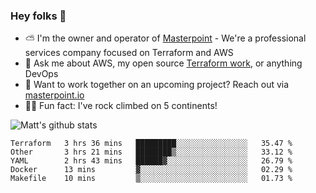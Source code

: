 

### Hey folks 👋

- ⛅️ I'm the owner and operator of [Masterpoint](https://masterpoint.io) - We're a professional services company focused on Terraform and AWS
- 💬 Ask me about AWS, my open source [Terraform work](https://github.com/masterpointio?q=terraform&type=&language=hcl), or anything DevOps
- 🔨 Want to work together on an upcoming project? Reach out via [masterpoint.io](https://masterpoint.io)
- 🧗‍♂️ Fun fact: I've rock climbed on 5 continents! 


![Matt's github stats](https://github-readme-stats.vercel.app/api?username=Gowiem&count_private=true&theme=cobalt&show_icons=true)

<!--START_SECTION:waka-->
```text
Terraform   3 hrs 36 mins   █████████░░░░░░░░░░░░░░░░   35.47 % 
Other       3 hrs 21 mins   ████████▒░░░░░░░░░░░░░░░░   33.12 % 
YAML        2 hrs 43 mins   ██████▓░░░░░░░░░░░░░░░░░░   26.79 % 
Docker      13 mins         ▓░░░░░░░░░░░░░░░░░░░░░░░░   02.29 % 
Makefile    10 mins         ▒░░░░░░░░░░░░░░░░░░░░░░░░   01.73 % 
```
<!--END_SECTION:waka-->
